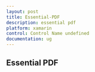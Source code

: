 ```yaml
---
layout: post
title: Essential-PDF
description: essential pdf
platform: xamarin
control: Control Name undefined
documentation: ug
---
```


## Essential PDF

